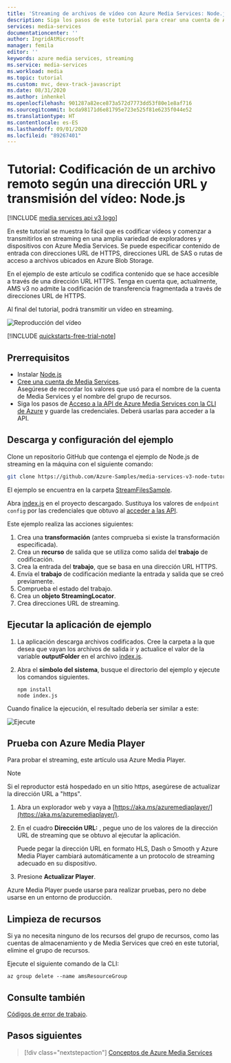 ```yaml
---
title: 'Streaming de archivos de vídeo con Azure Media Services: Node.js | Microsoft Docs'
description: Siga los pasos de este tutorial para crear una cuenta de Azure Media Services, codificar un archivo y transmitirlo a Azure Media Player.
services: media-services
documentationcenter: ''
author: IngridAtMicrosoft
manager: femila
editor: ''
keywords: azure media services, streaming
ms.service: media-services
ms.workload: media
ms.topic: tutorial
ms.custom: mvc, devx-track-javascript
ms.date: 08/31/2020
ms.author: inhenkel
ms.openlocfilehash: 901287a82ece873a572d7773dd53f80e1e8af716
ms.sourcegitcommit: bcda98171d6e81795e723e525f81e6235f044e52
ms.translationtype: HT
ms.contentlocale: es-ES
ms.lasthandoff: 09/01/2020
ms.locfileid: "89267401"
---
```

# <a name="tutorial-encode-a-remote-file-based-on-url-and-stream-the-video---nodejs"></a>Tutorial: Codificación de un archivo remoto según una dirección URL y transmisión del vídeo: Node.js

[!INCLUDE [media services api v3 logo](./includes/v3-hr.md)]

En este tutorial se muestra lo fácil que es codificar vídeos y comenzar a transmitirlos en streaming en una amplia variedad de exploradores y dispositivos con Azure Media Services. Se puede especificar contenido de entrada con direcciones URL de HTTPS, direcciones URL de SAS o rutas de acceso a archivos ubicados en Azure Blob Storage.

En el ejemplo de este artículo se codifica contenido que se hace accesible a través de una dirección URL HTTPS. Tenga en cuenta que, actualmente, AMS v3 no admite la codificación de transferencia fragmentada a través de direcciones URL de HTTPS.

Al final del tutorial, podrá transmitir un vídeo en streaming.  

![Reproducción del vídeo](./media/stream-files-nodejs-quickstart/final-video.png)

[!INCLUDE [quickstarts-free-trial-note](../../../includes/quickstarts-free-trial-note.md)]

## <a name="prerequisites"></a>Prerrequisitos

- Instalar [Node.js](https://nodejs.org/en/download/)
- [Cree una cuenta de Media Services](./create-account-howto.md).<br/>Asegúrese de recordar los valores que usó para el nombre de la cuenta de Media Services y el nombre del grupo de recursos.
- Siga los pasos de [Acceso a la API de Azure Media Services con la CLI de Azure](./access-api-howto.md) y guarde las credenciales. Deberá usarlas para acceder a la API.

## <a name="download-and-configure-the-sample"></a>Descarga y configuración del ejemplo

Clone un repositorio GitHub que contenga el ejemplo de Node.js de streaming en la máquina con el siguiente comando:  

 ```bash
 git clone https://github.com/Azure-Samples/media-services-v3-node-tutorials.git
 ```

El ejemplo se encuentra en la carpeta [StreamFilesSample](https://github.com/Azure-Samples/media-services-v3-node-tutorials/tree/master/AMSv3Samples/StreamFilesSample).

Abra [index.js](https://github.com/Azure-Samples/media-services-v3-node-tutorials/blob/master/AMSv3Samples/StreamFilesSample/index.js#L25) en el proyecto descargado. Sustituya los valores de `endpoint config` por las credenciales que obtuvo al [acceder a las API](./access-api-howto.md).

Este ejemplo realiza las acciones siguientes:

1. Crea una **transformación** (antes comprueba si existe la transformación especificada). 
2. Crea un **recurso** de salida que se utiliza como salida del **trabajo** de codificación.
3. Crea la entrada del **trabajo**, que se basa en una dirección URL HTTPS.
4. Envía el **trabajo** de codificación mediante la entrada y salida que se creó previamente.
5. Comprueba el estado del trabajo.
6. Crea un **objeto StreamingLocator**.
7. Crea direcciones URL de streaming.

## <a name="run-the-sample-app"></a>Ejecutar la aplicación de ejemplo

1. La aplicación descarga archivos codificados. Cree la carpeta a la que desea que vayan los archivos de salida ir y actualice el valor de la variable **outputFolder** en el archivo [index.js](https://github.com/Azure-Samples/media-services-v3-node-tutorials/blob/master/AMSv3Samples/StreamFilesSample/index.js#L39).
1. Abra el **símbolo del sistema**, busque el directorio del ejemplo y ejecute los comandos siguientes.

    ```
    npm install 
    node index.js
    ```

Cuando finalice la ejecución, el resultado debería ser similar a este:

![Ejecute](./media/stream-files-nodejs-quickstart/run.png)

## <a name="test-with-azure-media-player"></a>Prueba con Azure Media Player

Para probar el streaming, este artículo usa Azure Media Player. 

> [!NOTE]
> Si el reproductor está hospedado en un sitio https, asegúrese de actualizar la dirección URL a "https".

1. Abra un explorador web y vaya a [https://aka.ms/azuremediaplayer/](https://aka.ms/azuremediaplayer/).
2. En el cuadro **Dirección URL:** , pegue uno de los valores de la dirección URL de streaming que se obtuvo al ejecutar la aplicación. 
 
     Puede pegar la dirección URL en formato HLS, Dash o Smooth y Azure Media Player cambiará automáticamente a un protocolo de streaming adecuado en su dispositivo.
3. Presione **Actualizar Player**.

Azure Media Player puede usarse para realizar pruebas, pero no debe usarse en un entorno de producción. 

## <a name="clean-up-resources"></a>Limpieza de recursos

Si ya no necesita ninguno de los recursos del grupo de recursos, como las cuentas de almacenamiento y de Media Services que creó en este tutorial, elimine el grupo de recursos.

Ejecute el siguiente comando de la CLI:

```azurecli
az group delete --name amsResourceGroup
```

## <a name="see-also"></a>Consulte también

[Códigos de error de trabajo](/rest/api/media/jobs/get#joberrorcode).

## <a name="next-steps"></a>Pasos siguientes

> [!div class="nextstepaction"]
> [Conceptos de Azure Media Services](concepts-overview.md)
